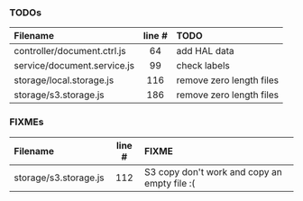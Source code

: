 ### TODOs
| Filename | line # | TODO
|:------|:------:|:------
| controller/document.ctrl.js | 64 | add HAL data
| service/document.service.js | 99 | check labels
| storage/local.storage.js | 116 | remove zero length files
| storage/s3.storage.js | 186 | remove zero length files

### FIXMEs
| Filename | line # | FIXME
|:------|:------:|:------
| storage/s3.storage.js | 112 | S3 copy don't work and copy an empty file :(